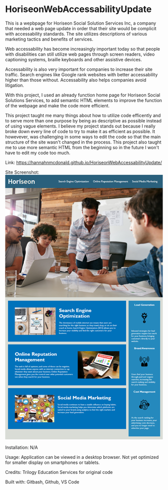 # HoriseonWebAccessabilityUpdate

This is a wepbpage for Horiseon Social Solution Services Inc, a company that needed a web page update in order that their site would be complicit with accessability standards. The site utilizes descriptions of various marketing tactics and benefits of services. 

Web accessability has become increasingly important today so that people with disabilities can still utilize web pages through screen readers, video captioning systems, braille keyboards and other assistive devices. 

Accessability is also very important for companies to increase their site traffic. Search engines like Google rank websites with better accessability higher than those without. Accessability also helps companies avoid litigation. 

With this project, I used an already function home page for Horiseon Social Solutions Services, to add semantic HTML elements to improve the function of the webpage and make the code more efficient. 

This project taught me many things about how to utilize code efficently and to serve more than one purpose by being as descriptive as possible instead of using vague elements. I believe my project stands out because I really broke down every line of code to try to make it as efficient as possible. It howevever, was challenging in some ways to edit the code so that the main structure of the site wasn't changed in the process. This project also taught me to use more semantic HTML from the beginning so in the future I won't have to edit my code too much. 

Link:  https://hannahnmcdonald.github.io/HoriseonWebAccessabilityUpdate/

Site Screenshot:
![Site Screenshot](/01-html-css-git-homework-demo.png)

Installation: N/A

Usage: Application can be viewed in a desktop browser. Not yet optimized for smaller display on smartphones or tablets.

Credits: Trilogy Education Services for original code

Built with: Gitbash, Github, VS Code

